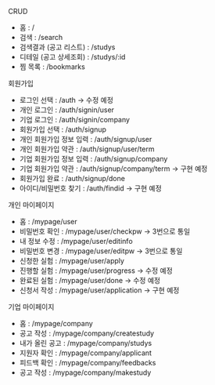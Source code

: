 CRUD

- 홈 : /
- 검색 : /search
- 검색결과 (공고 리스트) : /studys
- 디테일 (공고 상세조회) : /studys/:id
- 찜 목록 : /bookmarks

회원가입

- 로그인 선택 : /auth -> 수정 예정
- 개인 로그인 : /auth/signin/user
- 기업 로그인 : /auth/signin/company
- 회원가입 선택 : /auth/signup
- 개인 회원가입 정보 입력 : /auth/signup/user
- 개인 회원가입 약관 : /auth/signup/user/term
- 기업 회원가입 정보 입력 : /auth/signup/company
- 기업 회원가입 약관 : /auth/signup/company/term -> 구현 예정
- 회원가입 완료 : /auth/signup/done
- 아이디/비밀번호 찾기 : /auth/findid -> 구현 예정

개인 마이페이지

- 홈 : /mypage/user
- 비밀번호 확인 : /mypage/user/checkpw -> 3번으로 통일
- 내 정보 수정 : /mypage/user/editinfo
- 비밀번호 변경 : /mypage/user/editpw -> 3번으로 통일
- 신청한 실험 : /mypage/user/apply
- 진행할 실험 : /mypage/user/progress -> 수정 예정
- 완료된 실험 : /mypage/user/done -> 수정 예정
- 신청서 작성 : /mypage/user/application -> 구현 예정

기업 마이페이지

- 홈 : /mypage/company
- 공고 작성 : /mypage/company/createstudy
- 내가 올린 공고 : /mypage/company/studys
- 지원자 확인 : /mypage/company/applicant
- 피드백 확인 : /mypage/company/feedbacks
- 공고 작성 : /mypage/company/makestudy
